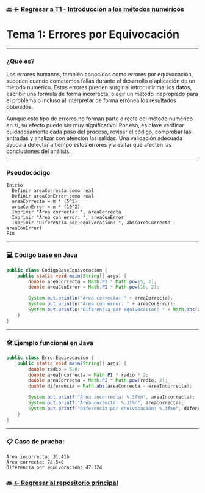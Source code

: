 ### 🔙 [← Regresar a T1 - Introducción a los métodos numéricos](https://github.com/ANTONY2812/M-todosNum-ricosLalo/tree/main/T1%20-%20Introducci%C3%B3n%20a%20los%20m%C3%A9todos%20num%C3%A9ricos)

#  Tema 1: Errores por Equivocación

---

###  ¿Qué es?

Los errores humanos, también conocidos como errores por equivocación, suceden cuando cometemos fallas durante el desarrollo o aplicación de un método numérico. Estos errores pueden surgir al introducir mal los datos, escribir una fórmula de forma incorrecta, elegir un método inapropiado para el problema o incluso al interpretar de forma errónea los resultados obtenidos.

Aunque este tipo de errores no forman parte directa del método numérico en sí, su efecto puede ser muy significativo. Por eso, es clave verificar cuidadosamente cada paso del proceso, revisar el código, comprobar las entradas y analizar con atención las salidas. Una validación adecuada ayuda a detectar a tiempo estos errores y a evitar que afecten las conclusiones del análisis.

---

### Pseudocódigo

```text
Inicio
  Definir areaCorrecta como real
  Definir areaConError como real
  areaCorrecta = π * (5^2)
  areaConError = π * (10^2)
  Imprimir "Área correcta: ", areaCorrecta
  Imprimir "Área con error: ", areaConError
  Imprimir "Diferencia por equivocación: ", abs(areaCorrecta - areaConError)
Fin
```
---

### 💻 Código base en Java

```java
public class CodigoBaseEquivocacion {
    public static void main(String[] args) {
        double areaCorrecta = Math.PI * Math.pow(5, 2);
        double areaConError = Math.PI * Math.pow(10, 2);

        System.out.println("Área correcta: " + areaCorrecta);
        System.out.println("Área con error: " + areaConError);
        System.out.println("Diferencia por equivocación: " + Math.abs(areaCorrecta - areaConError));
    }
}
```

---

### 🛠 Ejemplo funcional en Java

```java
public class ErrorEquivocacion {
    public static void main(String[] args) {
        double radio = 5.0;
        double areaIncorrecta = Math.PI * radio * 2;
        double areaCorrecta = Math.PI * Math.pow(radio, 2);
        double diferencia = Math.abs(areaCorrecta - areaIncorrecta);

        System.out.printf("Área incorrecta: %.3f%n", areaIncorrecta);
        System.out.printf("Área correcta: %.3f%n", areaCorrecta);
        System.out.printf("Diferencia por equivocación: %.3f%n", diferencia);
    }
}
```

---

### 📋 Caso de prueba:

```text
Área incorrecta: 31.416
Área correcta: 78.540
Diferencia por equivocación: 47.124
```

### 🔙 [← Regresar al repositorio principal](https://github.com/ANTONY2812/M-todosNum-ricosLalo)
